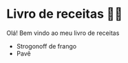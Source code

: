 # Livro de receitas :man_cook:

Olá! Bem vindo ao meu livro de receitas 

- Strogonoff de frango 
- Pavê
